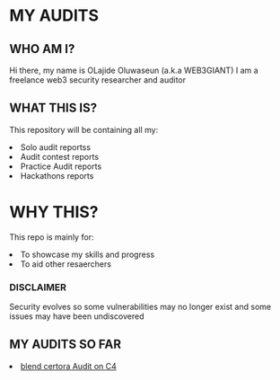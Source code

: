 <h1>MY AUDITS</h1>
<h2>WHO AM I?</h2>
<P> Hi there, my name is OLajide Oluwaseun (a.k.a WEB3GIANT) I am a freelance web3 security researcher and auditor </P>
<h2>WHAT THIS IS?</h2>
<P>This repository will be containing all my:</P>
<li>Solo audit reportss</li>
<li>Audit contest reports</li>
<li>Practice Audit reports</li>
<li>Hackathons reports</li>
<h1>WHY THIS?</h1>
<P>This repo is mainly for:</P>
<li>To showcase my skills and progress</li>
<li>To aid other resaerchers</li>
<h3>DISCLAIMER</h3>
<p> Security evolves so some vulnerabilities may no longer exist and some issues may have been undiscovered</p>
<h2>MY AUDITS SO FAR</h2>
<li><a href="https://github.com/OluwaseunOlajide/AUDITS-/tree/main/blendcertora">blend certora Audit on C4</a></li>
